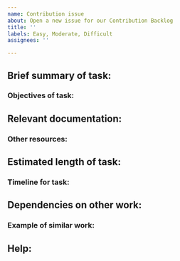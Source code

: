 ```yaml
---
name: Contribution issue
about: Open a new issue for our Contribution Backlog
title: ''
labels: Easy, Moderate, Difficult
assignees: ''

---
```


## Brief summary of task:

<!-- What do you want people to do? -->

### Objectives of task:

<!-- List a summary of objectives for this task, e.g. why is this task important? -->

## Relevant documentation:

<!-- Provide links to relevant documentation that contributors will need to complete this task effectively. -->

### Other resources:

<!-- Link to any other support materials or resources that will help a contributor with this task. -->

## Estimated length of task:

<!-- How long do you estimate this task will take? -->

### Timeline for task:

<!-- When would you like this task to be completed? Are there any date restrictions for when it can commence? -->

## Dependencies on other work:

<!-- Are there any dependencies? List these and outline where how this task aligns with the other work. -->

### Example of similar work:

<!-- If there are any examples of similar work that would help contributors, please point to them here. -->

## Help:

<!-- Provide details of where the contributor can find help if they have questions about the task.
You can always [reach out to the Planet4 team](https://groups.google.com/u/1/a/greenpeace.org/g/planet4-group) if you have a question. -->
